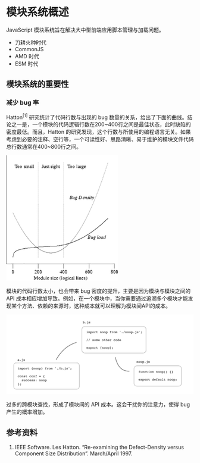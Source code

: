 # 模块系统概述

JavaScript 模块系统旨在解决大中型前端应用脚本管理与加载问题。



+ 刀耕火种时代
+ CommonJS
+ AMD 时代
+ ESM 时代

## 模块系统的重要性

### 减少 bug 率

Hatton<sup>[1]</sup> 研究统计了代码行数与出现的 bug 数量的关系，给出了下面的曲线。结论之一是，一个模块的代码逻辑行数在200~400行之间是最佳状态，此时缺陷的密度最低。而且，Hatton 的研究发现，这个行数与所使用的编程语言无关。如果考虑到必要的注释、空行等，一个可读性好、思路清晰、易于维护的模块文件代码总行数通常在400~800行之间。

<img src="./images/hatton.png" style="width: 300px;">

模块的代码行数太小，也会带来 bug 密度的提升，主要是因为模块与模块之间的 API 成本相应增加导致。例如，在一个模块中，当你需要通过追溯多个模块才能发现某个方法、依赖的来源时，这种成本就可以理解为模块间API的成本。

<img src="./images/js-module-too-small.png">

过多的跨模块查找，形成了模块间的 API 成本。这会干扰你的注意力，使得 bug 产生的概率增加。


## 参考资料

1. IEEE Software. Les Hatton. “Re-examining the Defect-Density versus Component Size Distribution”. March/April 1997.
